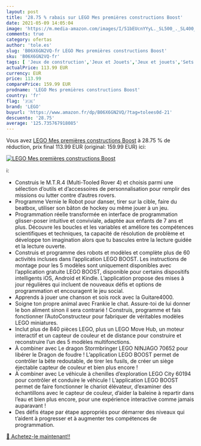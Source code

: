 ```yaml
---
layout: post
title: '28.75 % rabais sur LEGO Mes premières constructions Boost'
date: 2021-05-09 14:05:04
image: 'https://m.media-amazon.com/images/I/51bEUcnYYyL._SL500_._SL400_.jpg'
comments: true
category: ofertas
author: 'tole.es'
slug: 'B06X6GN2VQ-fr LEGO Mes premières constructions Boost'
sku: 'B06X6GN2VQ-fr'
tags: [ 'Jeux de construction','Jeux et Jouets','Jeux et jouets','Sets de jeux de construction','lego', ]
actualPrice: 113.99 EUR
currency: EUR
price: 113.99
comparePrice: 159.99 EUR
prodname: 'LEGO Mes premières constructions Boost'
country: 'fr'
flag: '🇫🇷'
brand: 'LEGO'
buyurl: 'https://www.amazon.fr/dp/B06X6GN2VQ/?tag=tolees0d-21'
descuento: '28.75'
average: '125.735767918085'
---
```


Vous avez [LEGO Mes premières constructions Boost](https://www.amazon.fr/dp/B06X6GN2VQ/?tag=tolees0d-21)  à  28.75 % de réduction, prix final  113.99 EUR (original: 159.99 EUR) ici:

[![LEGO Mes premières constructions Boost](https://m.media-amazon.com/images/I/51bEUcnYYyL._SL500_._SL400_.jpg)](https://www.amazon.fr/dp/B06X6GN2VQ/?tag=tolees0d-21)

ℹ️:

- Construis le M.T.R.4 (Multi-Tooled Rover 4) et choisis parmi une sélection d’outils et d’accessoires de personnalisation pour remplir des missions ou lutter contre d’autres rovers.
- Programme Vernie le Robot pour danser, tirer sur la cible, faire du beatbox, utiliser son bâton de hockey ou même jouer à un jeu.
- Programmation réelle transformée en interface de programmation glisser-poser intuitive et conviviale, adaptée aux enfants de 7 ans et plus. Découvre les boucles et les variables et améliore tes compétences scientifiques et techniques, ta capacité de résolution de problème et développe ton imagination alors que tu bascules entre la lecture guidée et la lecture ouverte.
- Construis et programme des robots et modèles et complète plus de 60 activités incluses dans l’application LEGO BOOST. Les instructions de montage pour les 5 modèles sont uniquement disponibles avec l’application gratuite LEGO BOOST, disponible pour certains dispositifs intelligents iOS, Android et Kindle. L’application propose des mises à jour régulières qui incluent de nouveaux défis et options de programmation et encouragent le jeu social.
- Apprends à jouer une chanson et sois rock avec la Guitare4000.
- Soigne ton propre animal avec Frankie le chat. Assure-toi de lui donner le bon aliment sinon il sera contrarié ! Construis, programme et fais fonctionner l’AutoConstructeur pour fabriquer de véritables modèles LEGO miniatures.
- Inclut plus de 840 pièces LEGO, plus un LEGO Move Hub, un moteur interactif et un capteur de couleur et de distance pour construire et reconstruire l’un des 5 modèles multifonctions.
- À combiner avec Le dragon Stormbringer LEGO NINJAGO 70652 pour libérer le Dragon de foudre ! L’application LEGO BOOST permet de contrôler la bête redoutable, de tirer les fusils, de créer un siège éjectable capteur de couleur et bien plus encore !
- À combiner avec Le véhicule à chenilles d’exploration LEGO City 60194 pour contrôler et conduire le véhicule ! L’application LEGO BOOST permet de faire fonctionner le chariot élévateur, d’examiner des échantillons avec le capteur de couleur, d’aider la baleine à repartir dans l’eau et bien plus encore, pour une expérience interactive comme jamais auparavant !
- Des défis étape par étape appropriés pour démarrer des niveaux qui t’aident à progresser et à augmenter tes compétences de programmation.

[🛒 Achetez-le maintenant!!](https://www.amazon.fr/dp/B06X6GN2VQ/?tag=tolees0d-21)
